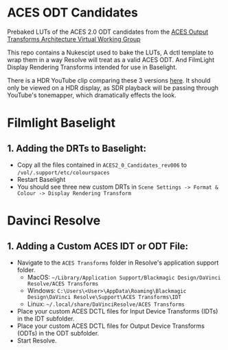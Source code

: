 # ACES ODT Candidates
 Prebaked LUTs of the ACES 2.0 ODT candidates from the [ACES Output Transforms Architecture Virtual Working Group](https://paper.dropbox.com/doc/Output-Transforms-Architecture-Virtual-Working-Group-HKNpj824NA0Z8tn7jiPS0)

This repo contains a Nukescipt used to bake the LUTs, A dctl template to wrap them in a way Resolve will treat as a valid ACES ODT. And FilmLight Display Rendering Transforms intended for use in Baselight.

There is a HDR YouTube clip comparing these 3 versions [here](https://www.youtube.com/watch?v=s8f1MylJLN0). It should only be viewed on a HDR display, as SDR playback will be passing through YouTube's tonemapper, which dramatically effects the look.

# Filmlight Baselight

## 1. Adding the DRTs to Baselight:
- Copy all the files contained in `ACES2_0_Candidates_rev006` to `/vol/.support/etc/colourspaces`
- Restart Baselight
- You should see three new custom DRTs in `Scene Settings -> Format & Colour -> Display Rendering Transform`


# Davinci Resolve

## 1. Adding a Custom ACES IDT or ODT File:
- Navigate to the `ACES Transforms` folder in Resolve's application support folder.
    - MacOS: `~/Library/Application Support/Blackmagic Design/DaVinci Resolve/ACES Transforms`
    - Windows: `C:\Users\<User>\AppData\Roaming\Blackmagic Design\DaVinci Resolve\Support\ACES Transforms\IDT`
    - Linux: `~/.local/share/DaVinciResolve/ACES Transforms`
- Place your custom ACES DCTL files for Input Device Transforms (IDTs) in the IDT subfolder.
- Place your custom ACES DCTL files for Output Device Transforms (ODTs) in the ODT subfolder.
- Start Resolve.
